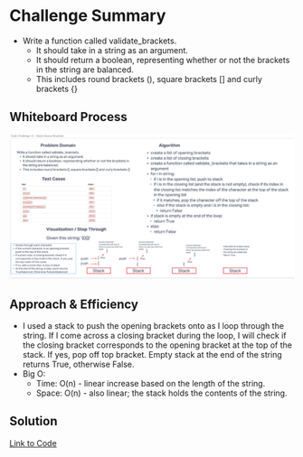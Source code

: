 # Challenge Summary
- Write a function called validate_brackets.
  - It should take in a string as an argument.
  - It should return a boolean, representing whether or not the brackets in the string are balanced.
  - This includes round brackets (), square brackets [] and curly brackets {}


## Whiteboard Process
![Bracket Stack](stack_queue_brackets.png)

## Approach & Efficiency
- I used a stack to push the opening brackets onto as I loop through the string. If I come across a closing bracket during the loop, I will check if the closing bracket corresponds to the opening bracket at the top of the stack. If yes, pop off top bracket. Empty stack at the end of the string returns True, otherwise False.
- Big O:
  - Time: O(n) - linear increase based on the length of the string.
  - Space: O(n) - also linear; the stack holds the contents of the string.

## Solution
[Link to Code](/code_challenges/stack_queue_brackets.py)

